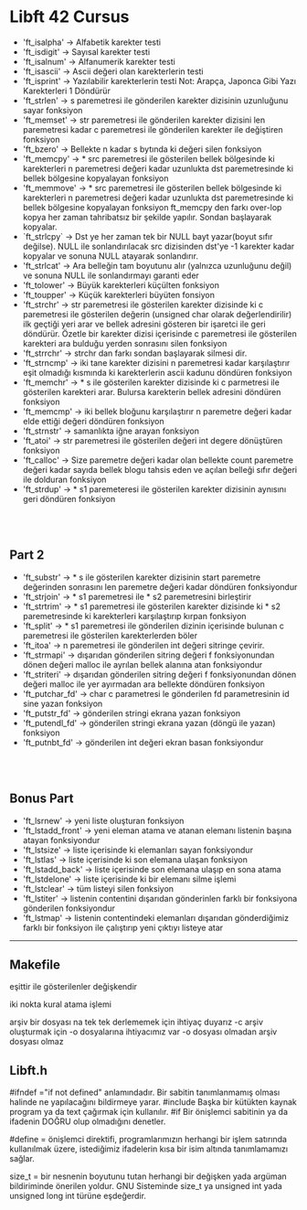 <h1 aling="center">Libft 42 Cursus</h1>
<ul>
<li>'ft_isalpha' -> Alfabetik karekter testi </li>
<li>'ft_isdigit' -> Sayısal karekter testi</li>
<li>'ft_isalnum' -> Alfanumerik karekter testi</li>
<li>'ft_isascii' -> Ascii değeri olan karekterlerin testi</li>
<li>'ft_isprint' -> Yazılabilir karekterlerin testi Not: Arapça, Japonca Gibi Yazı Karekterleri 1 Döndürür</li>
<li>'ft_strlen' -> s paremetresi ile gönderilen karekter dizisinin uzunluğunu sayar fonksiyon</li>
<li>'ft_memset' -> str paremetresi ile gönderilen karekter dizisini len paremetresi kadar c paremetresi ile gönderilen karekter ile değiştiren fonksiyon</li>
<li>'ft_bzero' -> Bellekte n kadar s bytında ki değeri silen fonksiyon</li>
<li>'ft_memcpy' -> * src paremetresi ile gösterilen bellek bölgesinde ki karekterleri n paremetresi değeri kadar uzunlukta dst paremetresinde ki bellek bölgesine kopyalayan fonksiyon</li>
<li>'ft_memmove' -> * src paremetresi ile gösterilen bellek bölgesinde ki karekterleri n paremetresi değeri kadar uzunlukta dst paremetresinde ki bellek bölgesine kopyalayan fonksiyon ft_memcpy den farkı over-lop kopya her zaman tahribatsız bir şekilde yapılır. Sondan başlayarak kopyalar. </li>
<li>`ft_strlcpy` -> Dst ye her zaman tek bir NULL bayt yazar(boyut sıfır değilse). NULL ile sonlandırılacak src dizisinden dst'ye -1 karekter kadar kopyalar ve sonuna NULL atayarak sonlandırır.</li>
<li> 'ft_strlcat' -> Ara belleğin tam boyutunu alır (yalnızca uzunluğunu değil) ve sonuna NULL ile sonlandırmayı garanti eder</li>
<li> 'ft_tolower' -> Büyük karekterleri küçülten fonksiyon </li>
<li> 'ft_toupper' -> Küçük karekterleri büyüten fonsiyon </li>
<li> 'ft_strchr' -> str paremetresi ile gösterilen karekter dizisinde ki c paremetresi ile gösterilen değerin (unsigned char olarak değerlendirilir) ilk geçtiği yeri arar ve bellek adresini gösteren bir işaretci ile geri döndürür. Özetle bir karekter dizisi içerisinde c paremetresi ile gösterilen karekteri ara bulduğu yerden sonrasını silen fonksiyon </li>
<li>'ft_strrchr' -> strchr dan farkı sondan başlayarak silmesi dir. </li>
<li> 'ft_strncmp' -> iki tane karekter dizisini n paremetresi kadar karşılaştırır eşit olmadığı kısmında ki karekterlerin ascii kadunu döndüren fonksiyon </li>
<li> 'ft_memchr' -> * s ile gösterilen karekter dizisinde ki c parmetresi ile gösterilen karekteri arar. Bulursa karekterin bellek adresini döndüren fonksiyon</li>
<li> 'ft_memcmp' -> iki bellek bloğunu karşılaştırır n paremetre değeri kadar elde ettiği değeri döndüren fonksiyon</li>
<li> 'ft_strnstr' -> samanlıkta iğne arayan fonksiyon</li>
<li> 'ft_atoi' -> str paremetresi ile gösterilen değeri int degere dönüştüren fonksiyon</li>
<li> 'ft_calloc' -> Size paremetre değeri kadar olan bellekte count paremetre değeri kadar sayıda bellek blogu tahsis eden ve açılan belleği sıfır değeri ile dolduran fonksiyon</li>
<li> 'ft_strdup' -> * s1 paremeteresi ile gösterilen karekter dizisinin aynısını geri döndüren fonksiyon</li>
</ul>
<br><br>

<h2>Part 2</h2> 
<ul>
<li>'ft_substr' -> * s ile gösterilen karekter dizisinin start paremetre değerinden sonrasını len paremetre değeri kadar döndüren fonksiyondur</li>
<li> 'ft_strjoin' -> * s1 paremetresi ile * s2 paremetresini birleştirir</li>
<li> 'ft_strtrim' -> * s1 paremetresi ile gösterilen karekter dizisinde ki * s2 paremetresinde ki karekterleri karşılaştırıp kırpan fonksiyon </li>
<li> 'ft_split' -> * s1 paremetresi ile gönderilen dizinin içerisinde bulunan c paremetresi ile gösterilen karekterlerden böler</li>
<li> 'ft_itoa' -> n paremetresi ile gönderilen int değeri sitringe çevirir.</li>
<li> 'ft_strmapi' -> dışarıdan gönderilen sitring değeri f fonksiyonundan dönen değeri malloc ile ayrılan bellek alanına atan fonksiyondur</li>
<li> 'ft_striteri' -> dışarıdan gönderilen sitring değeri f fonksiyonundan dönen değeri malloc ile yer ayırmadan ara bellekte döndüren fonksiyon</li>
<li> 'ft_putchar_fd' -> char c parametresi le gönderilen fd parametresinin id sine yazan fonksiyon</li>
<li> 'ft_putstr_fd' -> gönderilen stringi ekrana yazan fonksiyon</li>
<li> 'ft_putendl_fd' -> gönderilen stringi ekrana yazan (döngü ile yazan) fonksiyon</li>
<li> 'ft_putnbt_fd' -> gönderilen int değeri ekran basan fonksiyondur</li>
</ul>  
<br><br>
  
<h2>Bonus Part</h2>  
<ul>
<li>'ft_lsrnew' -> yeni liste oluşturan fonksiyon</li>
<li>'ft_lstadd_front' -> yeni eleman atama ve atanan elemanı listenin başına atayan fonksiyondur</li> 
<li>'ft_lstsize' -> liste içerisinde ki elemanları sayan fonksiyondur</li>
<li>'ft_lstlas' -> liste içerisinde ki son elemana ulaşan fonksiyon</li>
<li>'ft_lstadd_back' -> liste içerisinde son elemana ulaşıp en sona atama</li>
<li>'ft_lstdelone' -> liste içerisinde ki bir elemanı silme işlemi </li>
<li>'ft_lstclear' -> tüm listeyi silen fonksiyon</li>
<li>'ft_lstiter' -> listenin contentini dışarıdan gönderinlen farklı bir fonksiyona gönderilen fonksiyondur</li>
<li>'ft_lstmap' -> listenin contentindeki elemanları dışarıdan gönderdiğimiz farklı bir fonksiyon ile çalıştırıp yeni çıktıyı listeye atar</li>
</ul> 
  
  <hr>
  
  <h2>Makefile</h2>
  
  <p> eşittir ile gösterilenler değişkendir </p>
  <p>iki nokta kural atama işlemi </p>
  arşiv bir dosyası na tek tek derlememek için ihtiyaç duyarız 
  -c arşiv oluşturmak için -o dosyalarına ihtiyacımız var 
  -o dosyası olmadan arşiv dosyası olmaz 
  
  <h2>Libft.h</h2>
  
 <p> #ifndef ="if not defined" anlamındadır. Bir sabitin tanımlanmamış olması halinde ne yapılacağını bildirmeye yarar. #include Başka bir kütükten kaynak program ya da text çağırmak için kullanılır. #if Bir önişlemci sabitinin ya da ifadenin DOĞRU olup olmadığını denetler. </p>
<p>  #define = önişlemci direktifi, programlarımızın herhangi bir işlem satırında kullanılmak üzere, istediğimiz ifadelerin kısa bir isim altında tanımlamamızı sağlar. </p>

<p>size_t = bir nesnenin boyutunu tutan herhangi bir değişken yada argüman bildiriminde önerilen yoldur. 
GNU Sisteminde size_t ya unsigned int yada unsigned long int türüne eşdeğerdir. </p>
